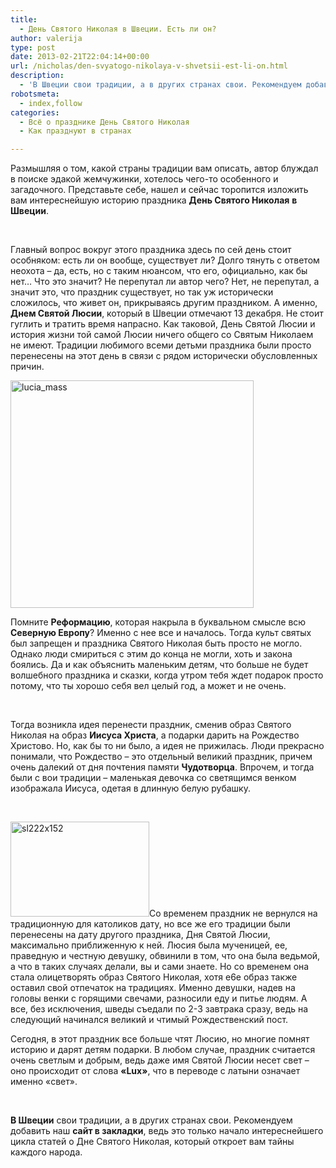 ```yaml
---
title:
  - День Святого Николая в Швеции. Есть ли он?
author: valerija
type: post
date: 2013-02-21T22:04:14+00:00
url: /nicholas/den-svyatogo-nikolaya-v-shvetsii-est-li-on.html
description:
  - 'В Швеции свои традиции, а в других странах свои. Рекомендуем добавить наш сайт в закладки, ведь это только начало интереснейшего цикла статей о Дне Святого Николая, '
robotsmeta:
  - index,follow
categories:
  - Всё о празднике День Святого Николая
  - Как празднуют в странах

---
```

Размышляя о том, какой страны традиции вам описать, автор блуждал в поиске эдакой жемчужинки, хотелось чего-то особенного и загадочного. Представьте себе, нашел и сейчас торопится изложить вам интереснейшую историю праздника **День Святого Николая** **в Швеции**.<!--more-->

&nbsp;

Главный вопрос вокруг этого праздника здесь по сей день стоит особняком: есть ли он вообще, существует ли? Долго тянуть с ответом неохота – да, есть, но с таким нюансом, что его, официально, как бы нет&#8230; Что это значит? Не перепутал ли автор чего? Нет, не перепутал, а значит это, что праздник существует, но так уж исторически сложилось, что живет он, прикрываясь другим праздником. А именно, **Днем Святой Люсии**, который в Швеции отмечают 13 декабря. Не стоит гуглить и тратить время напрасно. Как таковой, День Святой Люсии и история жизни той самой Люсии ничего общего со Святым Николаем не имеют. Традиции любимого всеми детьми праздника были просто перенесены на этот день в связи с рядом исторически обусловленных причин.

[<img class="size-medium wp-image-1191 aligncenter" src="http://svyatoynikolay.ru/wp-content/uploads/2013/02/lucia_mass.jpg" alt="lucia_mass" width="389" height="364" />][1]

Помните **Реформацию**, которая накрыла в буквальном смысле всю **Северную Европу**? Именно с нее все и началось. Тогда культ святых был запрещен и праздника Святого Николая быть просто не могло. Однако люди смириться с этим до конца не могли, хоть и закона боялись. Да и как объяснить маленьким детям, что больше не будет волшебного праздника и сказки, когда утром тебя ждет подарок просто потому, что ты хорошо себя вел целый год, а может и не очень.

&nbsp;

Тогда возникла идея перенести праздник, сменив образ Святого Николая на образ **Иисуса Христа**, а подарки дарить на Рождество Христово. Но, как бы то ни было, а идея не прижилась. Люди прекрасно понимали, что Рождество – это отдельный великий праздник, причем очень далекий от дня почтения памяти **Чудотворца**. Впрочем, и тогда были с вои традиции – маленькая девочка со светящимся венком  изображала Иисуса, одетая в длинную белую рубашку.

&nbsp;

[<img class="size-medium wp-image-1201 alignright" src="http://svyatoynikolay.ru/wp-content/uploads/2013/02/sl222x152.jpg" alt="sl222x152" width="222" height="152" />][2]Со временем праздник не вернулся на традиционную для католиков дату, но все же его традиции были перенесены на дату другого праздника, Дня Святой Люсии, максимально приближенную к ней. Люсия была мученицей, ее, праведную и честную девушку, обвинили в том, что она была ведьмой, а что в таких случаях делали, вы и сами знаете. Но со временем она стала олицетворять образ Святого Николая, хотя е6е образ также оставил свой отпечаток на традициях. Именно девушки, надев на головы венки с горящими свечами, разносили еду и питье людям. А все, без исключения, шведы съедали по 2-3 завтрака сразу, ведь на следующий начинался великий и чтимый Рождественский пост.

Сегодня, в этот праздник все больше чтят Люсию, но многие помнят историю и дарят детям подарки. В любом случае, праздник считается очень светлым и добрым, ведь даже имя Святой Люсии несет свет – оно происходит от слова **«Lux»**, что в переводе с латыни означает именно «свет».

&nbsp;

**В Швеции** свои традиции, а в других странах свои. Рекомендуем добавить наш **сайт в закладки**, ведь это только начало интереснейшего цикла статей о Дне Святого Николая, который откроет вам тайны каждого народа.

 [1]: http://svyatoynikolay.ru/wp-content/uploads/2013/02/lucia_mass.jpg
 [2]: http://svyatoynikolay.ru/wp-content/uploads/2013/02/sl222x152.jpg